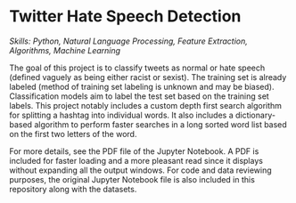 # Twitter Hate Speech Detection
*Skills: Python, Natural Language Processing, Feature Extraction, Algorithms, Machine Learning*

The goal of this project is to classify tweets as normal or hate speech (defined vaguely as being either racist or sexist). The training set is already labeled (method of training set labeling is unknown and may be biased). Classification models aim to label the test set based on the training set labels. This project notably includes a custom depth first search algorithm for splitting a hashtag into individual words. It also includes a dictionary-based algorithm to perform faster searches in a long sorted word list based on the first two letters of the word.

For more details, see the PDF file of the Jupyter Notebook. A PDF is included for faster loading and a more pleasant read since it displays without expanding all the output windows. For code and data reviewing purposes, the original Jupyter Notebook file is also included in this repository along with the datasets.
